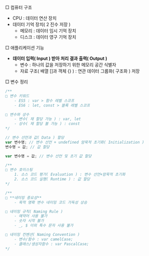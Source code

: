 □ 컴퓨터 구조

- CPU : 데이터 연산 장치
- 데이터 기억 장치( 2 진수 저장 )
    - 메모리 : 데이터 임시 기억 장치
    - 디스크 : 데이터 영구 기억 장치

□ 애플리케이션 기능

- **데이터 입력( Input ) 받아 처리 결과 출력( Output )**
    - 변수 : 하나의 값을 저장하기 위한 메모리 공간 식별자
    - 자료 구조( 배열 []과 객체 {} ) : 연관 데이터 그룹화( 구조화 ) 저장

□ 변수 정리

```jsx
/**
□ 변수 키워드
	- ES5 : var > 함수 레벨 스코프
	- ES6 : let, const > 블록 레벨 스코프

□ 변수와 상수
	- 변수( 재 할당 가능 ) : var, let
	- 상수( 재 할당 불 가능 ) : const
*/

// 변수 선언과 값( Data ) 할당
var 변수명; // 변수 선언 + undefined 암묵적 초기화( Initialization )
변수명 = 값; // 값 할당

var 변수명 = 값; // 변수 선언 및 초기 값 할당

/**
□ 변수 호이스팅
	1. 소스 코드 평가( Evaluation ) : 변수 선언+암묵적 초기화
	2. 소스 코드 실행( Runtime ) : 값 할당
*/

/**
□ **네이밍 중요성**
	- 목적 명확 변수 네이밍 코드 가독성 상승

□ 네이밍 규칙( Naming Rule )
	- 예약어 사용 불가
	- 숫자 시작 불가
	- _, $ 이외 특수 문자 사용 불가

□ 네이밍 컨벤션( Naming Convention )
	- 변수/함수 : var camelCase;
	- 클래스/생성자함수 : var PascalCase;
*/
```
